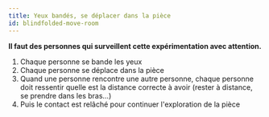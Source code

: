 ```yaml
---
title: Yeux bandés, se déplacer dans la pièce
id: blindfolded-move-room
---
```


**Il faut des personnes qui surveillent cette expérimentation avec attention.**

1. Chaque personne se bande les yeux
2. Chaque personne se déplace dans la pièce
3. Quand une personne rencontre une autre personne, chaque personne doit ressentir quelle est la distance correcte à avoir (rester à distance, se prendre dans les bras...)
4. Puis le contact est relâché pour continuer l'exploration de la pièce
